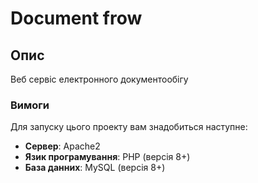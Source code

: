 # Document frow

## Опис

Веб сервіс електронного документообігу

### Вимоги

Для запуску цього проекту вам знадобиться наступне:

- **Сервер**: Apache2
- **Язик програмування**: PHP (версія 8+)
- **База данних**: MySQL (версія 8+)
